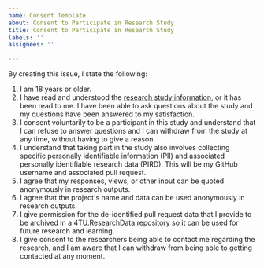 ```yaml
---
name: Consent Template
about: Consent to Participate in Research Study
title: Consent to Participate in Research Study
labels: ''
assignees: ''

---
```


By creating this issue, I state the following:

1. I am 18 years or older.
2. I have read and understood the [research study information](https://github.com/RatishT/PyWarnFixer/blob/main/README.md), or it has been read to me. I have been able to ask questions about the study and my questions have been answered to my satisfaction.
3. I consent voluntarily to be a participant in this study and understand that I can refuse to answer questions and I can withdraw from the study at any time, without having to give a reason.
4. I understand that taking part in the study also involves collecting specific personally identifiable information (PII) and associated personally identifiable research data (PIRD). This will be my GitHub username and associated pull request.
5. I agree that my responses, views, or other input can be quoted anonymously in research outputs.
6. I agree that the project's name and data can be used anonymously in research outputs.
7. I give permission for the de-identified pull request data that I provide to be archived in a 4TU.ResearchData repository so it can be used for future research and learning.
8. I give consent to the researchers being able to contact me regarding the research, and I am aware that I can withdraw from being able to getting contacted at any moment.
